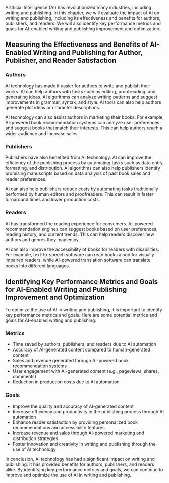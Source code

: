 
Artificial Intelligence (AI) has revolutionized many industries, including writing and publishing. In this chapter, we will evaluate the impact of AI on writing and publishing, including its effectiveness and benefits for authors, publishers, and readers. We will also identify key performance metrics and goals for AI-enabled writing and publishing improvement and optimization.

Measuring the Effectiveness and Benefits of AI-Enabled Writing and Publishing for Author, Publisher, and Reader Satisfaction
----------------------------------------------------------------------------------------------------------------------------

### Authors

AI technology has made it easier for authors to write and publish their works. AI can help authors with tasks such as editing, proofreading, and generating ideas. AI algorithms can analyze writing patterns and suggest improvements in grammar, syntax, and style. AI tools can also help authors generate plot ideas or character descriptions.

AI technology can also assist authors in marketing their books. For example, AI-powered book recommendation systems can analyze user preferences and suggest books that match their interests. This can help authors reach a wider audience and increase sales.

### Publishers

Publishers have also benefited from AI technology. AI can improve the efficiency of the publishing process by automating tasks such as data entry, formatting, and distribution. AI algorithms can also help publishers identify promising manuscripts based on data analysis of past book sales and reader preferences.

AI can also help publishers reduce costs by automating tasks traditionally performed by human editors and proofreaders. This can result in faster turnaround times and lower production costs.

### Readers

AI has transformed the reading experience for consumers. AI-powered recommendation engines can suggest books based on user preferences, reading history, and current trends. This can help readers discover new authors and genres they may enjoy.

AI can also improve the accessibility of books for readers with disabilities. For example, text-to-speech software can read books aloud for visually impaired readers, while AI-powered translation software can translate books into different languages.

Identifying Key Performance Metrics and Goals for AI-Enabled Writing and Publishing Improvement and Optimization
----------------------------------------------------------------------------------------------------------------

To optimize the use of AI in writing and publishing, it is important to identify key performance metrics and goals. Here are some potential metrics and goals for AI-enabled writing and publishing:

### Metrics

* Time saved by authors, publishers, and readers due to AI automation
* Accuracy of AI-generated content compared to human-generated content
* Sales and revenue generated through AI-powered book recommendation systems
* User engagement with AI-generated content (e.g., pageviews, shares, comments)
* Reduction in production costs due to AI automation

### Goals

* Improve the quality and accuracy of AI-generated content
* Increase efficiency and productivity in the publishing process through AI automation
* Enhance reader satisfaction by providing personalized book recommendations and accessibility features
* Increase revenue and sales through AI-powered marketing and distribution strategies
* Foster innovation and creativity in writing and publishing through the use of AI technology

In conclusion, AI technology has had a significant impact on writing and publishing. It has provided benefits for authors, publishers, and readers alike. By identifying key performance metrics and goals, we can continue to improve and optimize the use of AI in writing and publishing.
